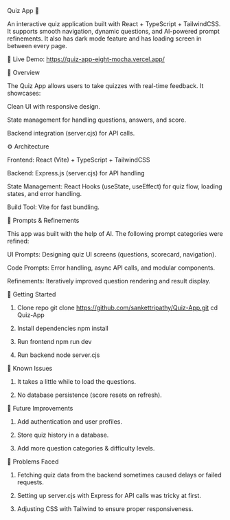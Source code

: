 Quiz App 🎯

An interactive quiz application built with React + TypeScript + TailwindCSS. It supports smooth navigation, dynamic questions, and AI-powered prompt refinements. It also has dark mode feature and has loading screen in between every page.

🔗 Live Demo: https://quiz-app-eight-mocha.vercel.app/


📌 Overview

The Quiz App allows users to take quizzes with real-time feedback. It showcases:

Clean UI with responsive design.

State management for handling questions, answers, and score.

Backend integration (server.cjs) for API calls.


⚙️ Architecture

Frontend: React (Vite) + TypeScript + TailwindCSS

Backend: Express.js (server.cjs) for API handling

State Management: React Hooks (useState, useEffect) for quiz flow, loading states, and error handling.

Build Tool: Vite for fast bundling.


🤖 Prompts & Refinements

This app was built with the help of AI. The following prompt categories were refined:

UI Prompts: Designing quiz UI screens (questions, scorecard, navigation).

Code Prompts: Error handling, async API calls, and modular components.

Refinements: Iteratively improved question rendering and result display.


🚀 Getting Started
1. Clone repo
git clone https://github.com/sankettripathy/Quiz-App.git
cd Quiz-App

2. Install dependencies
npm install

3. Run frontend
npm run dev

4. Run backend
node server.cjs


🐞 Known Issues

1) It takes a little while to load the questions.

2) No database persistence (score resets on refresh).


🔮 Future Improvements

1) Add authentication and user profiles.

2) Store quiz history in a database.

3) Add more question categories & difficulty levels.


🔧 Problems Faced

1) Fetching quiz data from the backend sometimes caused delays or failed requests.
   
2) Setting up server.cjs with Express for API calls was tricky at first.
   
3) Adjusting CSS with Tailwind to ensure proper responsiveness.











